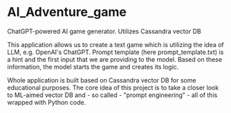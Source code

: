 # AI_Adventure_game
ChatGPT-powered AI game generator. Utilizes Cassandra vector DB 

This application allows us to create a text game which is utilizing the idea of LLM, e.g. OpenAI's ChatGPT.
Prompt template (here prompt_template.txt) is a hint and the first input that we are providing to the model. 
Based on these information, the model starts the game and creates its logic. 

Whole application is built based on Cassandra vector DB for some educational purposes. The core idea of this project
is to take a closer look to ML-aimed vector DB and - so called - "prompt engineering" - all of this wrapped with Python code.

